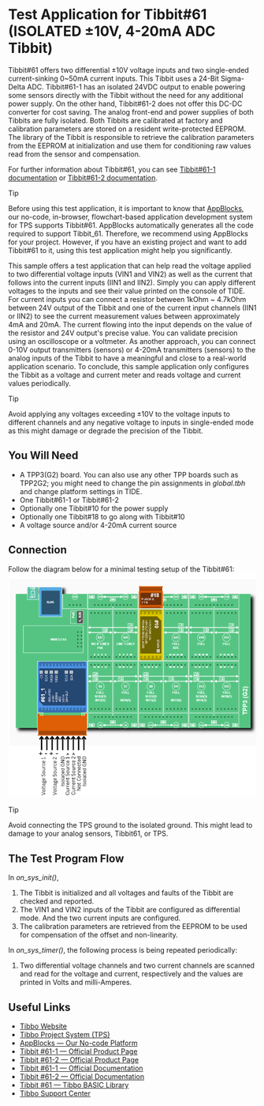 # Test Application for Tibbit#61 (ISOLATED ±10V, 4-20mA ADC Tibbit)
Tibbit#61 offers two differential ±10V voltage inputs and two single-ended current-sinking 0~50mA current inputs. This Tibbit uses a 24-Bit Sigma-Delta ADC.
Tibbit#61-1 has an isolated 24VDC output to enable powering some sensors directly with the Tibbit without the need for any additional power supply. On the other hand, Tibbit#61-2 does not offer this DC-DC converter for cost saving.
The analog front-end and power supplies of both Tibbits are fully isolated.
Both Tibbits are calibrated at factory and calibration parameters are stored on a resident write-protected EEPROM. The library of the Tibbit is responsible to retrieve the calibration parameters from the EEPROM at initialization and use them for conditioning raw values read from the sensor and compensation.

For further information about Tibbit#61, you can see [Tibbit#61-1 documentation](https://docs.tibbo.com/tibbit_61-1) or [Tibbit#61-2 documentation](https://docs.tibbo.com/tibbit_61-2).

> [!TIP]
> Before using this test application, it is important to know that [AppBlocks](https://appblocks.io/), our no-code, in-browser, flowchart-based application development system for TPS supports Tibbit#61. AppBlocks automatically generates all the code required to support Tibbit_61. Therefore, we recommend using AppBlocks for your project. However, if you have an existing project and want to add Tibbit#61 to it, using this test application might help you significantly.

This sample offers a test application that can help read the voltage applied to two differential voltage inputs (VIN1 and VIN2) as well as the current that follows into the current inputs (IIN1 and IIN2). Simply you can apply different voltages to the inputs and see their value printed on the console of TIDE. For current inputs you can connect a resistor between 1kOhm ~ 4.7kOhm between 24V output of the Tibbit and one of the current input channels (IIN1 or IIN2) to see the current measurement values between approximately 4mA and 20mA. The current flowing into the input depends on the value of the resistor and 24V output's precise value. You can validate precision using an oscilloscope or a voltmeter.
As another approach, you can connect 0-10V output transmitters (sensors) or 4-20mA transmitters (sensors) to the analog inputs of the Tibbit to have a meaningful and close to a real-world application scenario.
To conclude, this sample application only configures the Tibbit as a voltage and current meter and reads voltage and current values periodically.

> [!TIP]
> Avoid applying any voltages exceeding ±10V to the voltage inputs to different channels and any negative voltage to inputs in single-ended mode as this might damage or degrade the precision of the Tibbit. 


## You Will Need

- A TPP3(G2) board. You can also use any other TPP boards such as TPP2G2; you might need to change the pin assignments in *global.tbh* and change platform settings in TIDE.
- One Tibbit#61-1 or Tibbit#61-2
- Optionally one Tibbit#10 for the power supply
- Optionally one Tibbit#18 to go along with Tibbit#10
- A voltage source and/or 4-20mA current source

## Connection 
Follow the diagram below for a minimal testing setup of the Tibbit#61:
![The Block diagram of testing Tibbit#61-1](/Diagrams_and_Images/Connection_Diagram.png)

> [!TIP]
> Avoid connecting the TPS ground to the isolated ground. This might lead to damage to your analog sensors, Tibbit61, or TPS.


## The Test Program Flow
In *on_sys_init()*, 
1. The Tibbit is initialized and all voltages and faults of the Tibbit are checked and reported.
2. The VIN1 and VIN2 inputs of the Tibbit are configured as differential mode. And the two current inputs are configured.
3. The calibration parameters are retrieved from the EEPROM to be used for compensation of the offset and non-linearity.

In *on_sys_timer()*, the following process is being repeated periodically:
1. Two differential voltage channels and two current channels are scanned and read for the voltage and current, respectively and the values are printed in Volts and milli-Amperes.


## Useful Links
* [Tibbo Website](https://tibbo.com)
* [Tibbo Project System (TPS)](https://tibbo.com/store/tps.html)
* [AppBlocks — Our No-code Platform](https://appblocks.io)
* [Tibbit #61-1 — Official Product Page](https://tibbo.com/store/tps/tibbits.html#/61-1)
* [Tibbit #61-2 — Official Product Page](https://tibbo.com/store/tps/tibbits.html#/61-2)
* [Tibbit #61-1 — Official Documentation](https://docs.tibbo.com/tibbit_61-1)
* [Tibbit #61-2 — Official Documentation](https://docs.tibbo.com/tibbit_61-2)
* [Tibbit #61 — Tibbo BASIC Library](https://github.com/tibbotech/libraries/tree/main/tibbits/tbt61)
* [Tibbo Support Center](https://tibbo.com/support.html)
